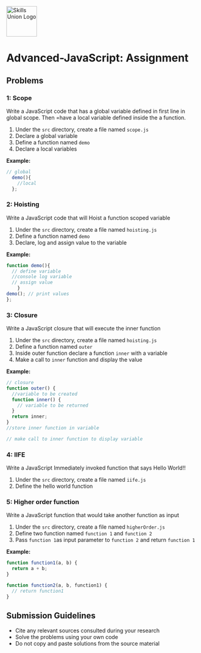 [<img src="assets/images/su-logo.png" alt="Skills Union Logo" height="80px" />](https://www.skillsunion.com/)

# Advanced-JavaScript: Assignment

## Problems

### 1: Scope

Write a JavaScript code that has a global variable defined in first line in global scope. Then =have a local variable defined inside the a function.

1. Under the `src` directory, create a file named `scope.js`
1. Declare a global variable
1. Define a function named `demo`
1. Declare a local variables

**Example:**

```js
// global
  demo(){
    //local
  };
```

### 2: Hoisting

Write a JavaScript code that will Hoist a function scoped variable

1. Under the `src` directory, create a file named `hoisting.js`
1. Define a function named `demo`
1. Declare, log and assign value to the variable

**Example:**

```js
function demo(){
  // define variable
  //console log variable
  // assign value
    }
demo(); // print values
};
```

### 3: Closure

Write a JavaScript closure that will execute the inner function

1. Under the `src` directory, create a file named `hoisting.js`
1. Define a function named `outer`
1. Inside outer function declare a function `inner` with a variable
1. Make a call to `inner` function and display the value

**Example:**

```js
// closure
function outer() {
  //variable to be created
  function inner() {
    // variable to be returned
  }
  return inner;
}
//store inner function in variable

// make call to inner function to display variable
```

### 4: IIFE

Write a JavaScript Immediately invoked function that says Hello World!!

1. Under the `src` directory, create a file named `iife.js`
1. Define the hello world function

### 5: Higher order function

Write a JavaScript function that would take another function as input

1. Under the `src` directory, create a file named `higherOrder.js`
1. Define two function named `function 1` and `function 2`
1. Pass `function 1`as input parameter to `function 2` and return `function 1`

**Example:**

```js
function function1(a, b) {
  return a + b;
}

function function2(a, b, function1) {
  // return function1
}
```

## Submission Guidelines

- Cite any relevant sources consulted during your research
- Solve the problems using your own code
- Do not copy and paste solutions from the source material
